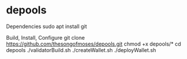 # depools

Dependencies
    sudo apt install git

Build, Install, Configure
    git clone https://github.com/thesongofmoses/depools.git
    chmod +x depools/*
    cd depools
    ./validatorBuild.sh
    ./createWallet.sh
    ./deployWallet.sh

